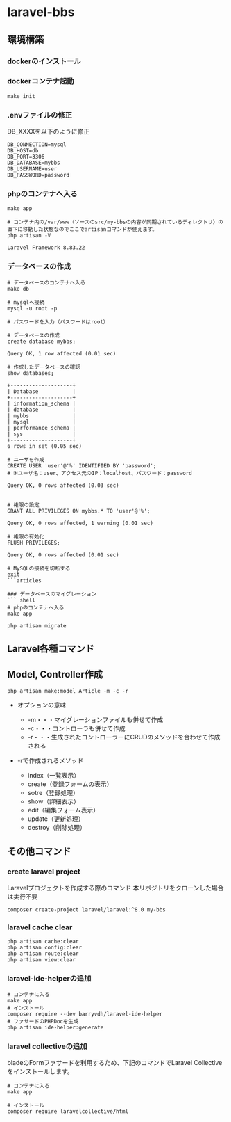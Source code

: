 # laravel-bbs

## 環境構築
### dockerのインストール

### dockerコンテナ起動
``` shell
make init
```

### .envファイルの修正
DB_XXXXを以下のように修正

``` env
DB_CONNECTION=mysql
DB_HOST=db
DB_PORT=3306
DB_DATABASE=mybbs
DB_USERNAME=user
DB_PASSWORD=password
```

### phpのコンテナへ入る
``` shell
make app

# コンテナ内の/var/www（ソースのsrc/my-bbsの内容が同期されているディレクトリ）の直下に移動した状態なのでここでartisanコマンドが使えます。
php artisan -V

Laravel Framework 8.83.22
```

### データベースの作成
``` shell
# データベースのコンテナへ入る
make db

# mysqlへ接続
mysql -u root -p

# パスワードを入力（パスワードはroot）

# データベースの作成
create database mybbs;

Query OK, 1 row affected (0.01 sec)

# 作成したデータベースの確認
show databases;

+--------------------+
| Database           |
+--------------------+
| information_schema |
| database           |
| mybbs              |
| mysql              |
| performance_schema |
| sys                |
+--------------------+
6 rows in set (0.05 sec)

# ユーザを作成
CREATE USER 'user'@'%' IDENTIFIED BY 'password';
# ※ユーザ名：user、アクセス元のIP：localhost、パスワード：password

Query OK, 0 rows affected (0.03 sec)


# 権限の設定
GRANT ALL PRIVILEGES ON mybbs.* TO 'user'@'%';

Query OK, 0 rows affected, 1 warning (0.01 sec)

# 権限の有効化
FLUSH PRIVILEGES;

Query OK, 0 rows affected (0.01 sec)

# MySQLの接続を切断する
exit
```articles

### データベースのマイグレーション
``` shell
# phpのコンテナへ入る
make app

php artisan migrate
```

## Laravel各種コマンド
## Model, Controller作成
``` shell
php artisan make:model Article -m -c -r
```

- オプションの意味
  - -m・・・マイグレーションファイルも併せて作成
  - -c・・・コントローラも併せて作成
  - -r・・・生成されたコントローラーにCRUDのメソッドを合わせて作成される

- -rで作成されるメソッド
  - index（一覧表示）
  - create（登録フォームの表示）
  - sotre（登録処理）
  - show（詳細表示）
  - edit（編集フォーム表示）
  - update（更新処理）
  - destroy（削除処理）



## その他コマンド

### create laravel project
Laravelプロジェクトを作成する際のコマンド
本リポジトリをクローンした場合は実行不要
``` shell
composer create-project laravel/laravel:^8.0 my-bbs
```
### laravel cache clear
``` shell
php artisan cache:clear
php artisan config:clear
php artisan route:clear
php artisan view:clear
```

### laravel-ide-helperの追加
``` shell
# コンテナに入る
make app
# インストール
composer require --dev barryvdh/laravel-ide-helper
# ファサードのPHPDocを生成
php artisan ide-helper:generate
```

### laravel collectiveの追加
bladeのFormファサードを利用するため、下記のコマンドでLaravel Collectiveをインストールします。

``` shell
# コンテナに入る
make app

# インストール
composer require laravelcollective/html
```